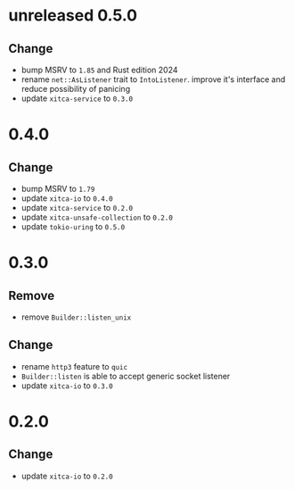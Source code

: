 # unreleased 0.5.0
## Change
- bump MSRV to `1.85` and Rust edition 2024
- rename `net::AsListener` trait to `IntoListener`. improve it's interface and reduce possibility of panicing
- update `xitca-service` to `0.3.0`

# 0.4.0
## Change
- bump MSRV to `1.79`
- update `xitca-io` to `0.4.0`
- update `xitca-service` to `0.2.0`
- update `xitca-unsafe-collection` to `0.2.0`
- update `tokio-uring` to `0.5.0`

# 0.3.0
## Remove
- remove `Builder::listen_unix`

## Change
- rename `http3` feature to `quic`
- `Builder::listen` is able to accept generic socket listener
- update `xitca-io` to `0.3.0`

# 0.2.0
## Change
- update `xitca-io` to `0.2.0`
